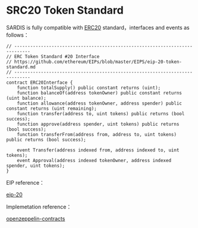 # SRC20 Token Standard

SARDIS is fully compatible with [ERC20](https://eips.ethereum.org/EIPS/eip-20) standard，interfaces and events as follows：

```
// ----------------------------------------------------------------------------
// ERC Token Standard #20 Interface
// https://github.com/ethereum/EIPs/blob/master/EIPS/eip-20-token-standard.md
// ----------------------------------------------------------------------------
contract ERC20Interface {
    function totalSupply() public constant returns (uint);
    function balanceOf(address tokenOwner) public constant returns (uint balance);
    function allowance(address tokenOwner, address spender) public constant returns (uint remaining);
    function transfer(address to, uint tokens) public returns (bool success);
    function approve(address spender, uint tokens) public returns (bool success);
    function transferFrom(address from, address to, uint tokens) public returns (bool success); 

    event Transfer(address indexed from, address indexed to, uint tokens);
    event Approval(address indexed tokenOwner, address indexed spender, uint tokens);
}
```

EIP reference：

[eip-20](https://eips.ethereum.org/EIPS/eip-20)

Implemetation reference：

[openzeppelin-contracts](https://github.com/OpenZeppelin/openzeppelin-contracts/tree/master/contracts/token/ERC20)
